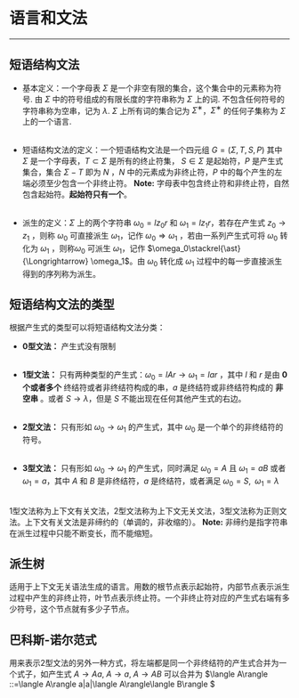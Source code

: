 # 语言和文法
---
## 短语结构文法
* 基本定义：一个字母表 $Σ$ 是一个非空有限的集合，这个集合中的元素称为符号. 由 $Σ$ 中的符号组成的有限长度的字符串称为 $Σ$ 上的词. 不包含任何符号的字符串称为空串，记为 $λ$. $Σ$ 上所有词的集合记为 $Σ^∗$，$Σ^∗$ 的任何子集称为 $Σ$ 上的一个语言.<br/><br/>

* 短语结构文法的定义：一个短语结构文法是一个四元组 $G = (\Sigma ,T,S,P)$ 其中 $\Sigma$ 是一个字母表，$T\subset \Sigma$ 是所有的终止符集， $S\in \Sigma$ 是起始符，$P$ 是产生式集合，集合 $\Sigma -T$ 即为 $N$ ，$N$ 中的元素成为非终止符，$P$ 中的每个产生的左端必须至少包含一个非终止符。
    __Note:__ 字母表中包含终止符和非终止符，自然包含起始符。__起始符只有一个__。 <br/><br/>

* 派生的定义：$\Sigma$ 上的两个字符串 $\omega_0=lz_0r$ 和 $\omega_1=lz_1r$，若存在产生式 $z_0\rightarrow z_1$ ，则称 $\omega_0$ 可直接派生 $\omega_1$，记作 $\omega_0\Rightarrow \omega_1$ ，若由一系列产生式可将 $\omega_0$ 转化为 $\omega_1$ ，则称$\omega_0$ 可派生 $\omega_1$，记作 $\omega_0\stackrel{\ast}{\Longrightarrow} \omega_1$。由 $\omega_0$ 转化成 $\omega_1$ 过程中的每一步直接派生得到的序列称为派生。

## 短语结构文法的类型
根据产生式的类型可以将短语结构文法分类：
* __0型文法：__ 产生式没有限制<br/><br/>

* __1型文法：__ 只有两种类型的产生式：$\omega_0=lAr \rightarrow \omega_1 = lar$ ，其中 $l$ 和 $r$ 是由 __0个或者多个__ 终结符或者非终结符构成的串，$a$ 是终结符或非终结符构成的 __非空串__ 。或者 $S\rightarrow \lambda$，但是 $S$ 不能出现在任何其他产生式的右边。<br/><br/>

* __2型文法：__ 只有形如 $\omega_0\rightarrow \omega_1$ 的产生式，其中 $\omega_0$ 是一个单个的非终结符的符号。<br/><br/>

* __3型文法：__ 只有形如 $\omega_0\rightarrow \omega_1$ 的产生式，同时满足 $\omega_0 = A$ 且 $\omega_1 = aB$ 或者 $\omega_1=a$，其中 $A$ 和 $B$ 是非终结符，$a$ 是终结符，或者满足 $\omega_0=S,\;\;\omega_1=\lambda$<br/><br/>

1型文法称为上下文有关文法，2型文法称为上下文无关文法，3型文法称为正则文法。上下文有关文法是非缔约的（单调的，非收缩的）。
__Note:__ 非缔约是指字符串在派生过程中只能不断变长，而不能缩短。

## 派生树
适用于上下文无关语法生成的语言。用数的根节点表示起始符，内部节点表示派生过程中产生的非终止符，叶节点表示终止符。一个非终止符对应的产生式右端有多少符号，这个节点就有多少子节点。

## 巴科斯-诺尔范式
用来表示2型文法的另外一种方式，将左端都是同一个非终结符的产生式合并为一个式子，如产生式 $A\rightarrow Aa,\;A\rightarrow a,\;A\rightarrow AB$ 可以合并为 $\langle A\rangle ::=\langle A\rangle a|a|\langle A\rangle\langle B\rangle $